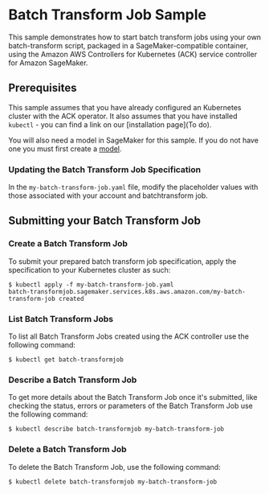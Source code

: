 # Batch Transform Job Sample

This sample demonstrates how to start batch transform jobs using your own batch-transform script, packaged in a SageMaker-compatible container, using the Amazon AWS Controllers for Kubernetes (ACK) service controller for Amazon SageMaker.                     

## Prerequisites

This sample assumes that you have already configured an Kubernetes cluster with the ACK operator. It also assumes that you have installed `kubectl` - you can find a link on our [installation page](To do).

You will also need a model in SageMaker for this sample. If you do not have one you must first create a [model](/samples/model/README.md).

### Updating the Batch Transform Job Specification

In the `my-batch-transform-job.yaml` file, modify the placeholder values with those associated with your account and batchtransform job. 

## Submitting your Batch Transform Job

### Create a Batch Transform Job

To submit your prepared batch transform job specification, apply the specification to your Kubernetes cluster as such:
```
$ kubectl apply -f my-batch-transform-job.yaml
batch-transformjob.sagemaker.services.k8s.aws.amazon.com/my-batch-transform-job created
```

### List Batch Transform Jobs

To list all Batch Transform Jobs created using the ACK controller use the following command:
```
$ kubectl get batch-transformjob
```

### Describe a Batch Transform Job

To get more details about the Batch Transform Job once it's submitted, like checking the status, errors or parameters of the Batch Transform Job use the following command:
```
$ kubectl describe batch-transformjob my-batch-transform-job
```

### Delete a Batch Transform Job
To delete the Batch Transform Job, use the following command:
```
$ kubectl delete batch-transformjob my-batch-transform-job
```